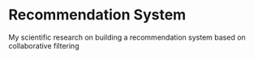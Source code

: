 # Recommendation System

My scientific research on building a recommendation system based on collaborative filtering
